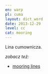 ```yaml
---
en: warp
pl: cuma
layout: dict_word
date: 2013-12-29
level: cc
cat: mooring
---
```


Lina cumownicza.

*zobacz też:*

* [mooring lines](/dict/mooring-lines.html)